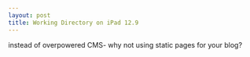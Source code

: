 ```yaml
---
layout: post
title: Working Directory on iPad 12.9
---
```


instead of overpowered CMS- why not using static pages for your blog?